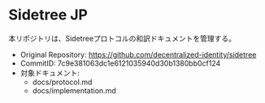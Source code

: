 # Sidetree JP

本リポジトリは、Sidetreeプロトコルの和訳ドキュメントを管理する。

* Original Repository: https://github.com/decentralized-identity/sidetree
* CommitID: 7c9e381063dc1e6121035940d30b1380bb0cf124
* 対象ドキュメント:
  * docs/protocol.md
  * docs/implementation.md

